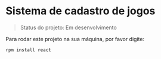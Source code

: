 # Sistema de cadastro de jogos

> Status do projeto: Em desenvolvimento

Para rodar este projeto na sua máquina, por favor digite:

```
rpm install react
```
